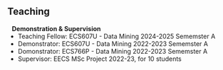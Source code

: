 ## Teaching

<h4 style="margin:0 10px 0;">Demonstration & Supervision</h4>

<ul style="margin:0 0 5px;">
  <li>Teaching Fellow: ECS607U - Data Mining 2024-2025 Sememster A</li>
  <li>Demonstrator: ECS607U - Data Mining 2022-2023 Sememster A</li>
  <li>Domonstrator: ECS766P - Data Mining 2022-2023 Sememster A</li>
  <li>Supervisor: EECS MSc Project 2022-23, for 10 students</li>
</ul>